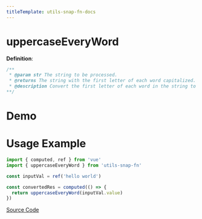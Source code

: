 ```yaml
---
titleTemplate: utils-snap-fn-docs
---
```


# uppercaseEveryWord

**Definition**:

```js
/**
 * @param str The string to be processed.
 * @returns The string with the first letter of each word capitalized.
 * @description Convert the first letter of each word in the string to uppercase and return it.
**/
```

# Demo

<Box>
  <UppercaseEveryWordDemo />
</Box>

# Usage Example

```ts
import { computed, ref } from 'vue'
import { uppercaseEveryWord } from 'utils-snap-fn'

const inputVal = ref('hello world')

const convertedRes = computed(() => {
  return uppercaseEveryWord(inputVal.value)
})
```

[Source Code](https://github.com/guxuerui/utils-snap-fn/blob/main/src/playground/string/uppercaseEveryWord.ts)